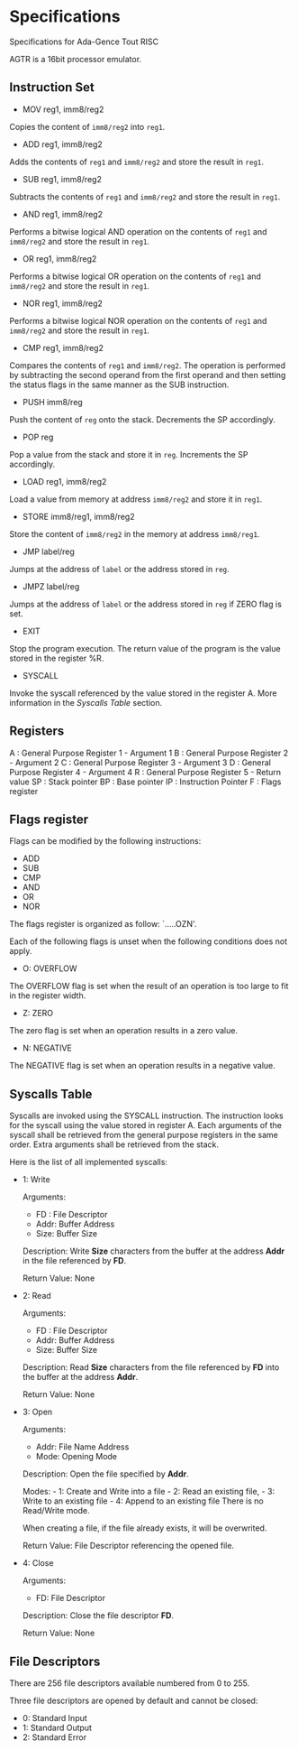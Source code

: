 # Specifications

Specifications for Ada-Gence Tout RISC

AGTR is a 16bit processor emulator.

## Instruction Set

* MOV reg1, imm8/reg2

Copies the content of `imm8/reg2` into `reg1`.

* ADD reg1, imm8/reg2

Adds the contents of `reg1` and `imm8/reg2` and store the result in `reg1`.

* SUB reg1, imm8/reg2

Subtracts the contents of `reg1` and `imm8/reg2` and store the result in `reg1`.

* AND reg1, imm8/reg2

Performs a bitwise logical AND operation on the contents of `reg1` and
`imm8/reg2` and store the result in `reg1`.

* OR reg1, imm8/reg2

Performs a bitwise logical OR operation on the contents of `reg1` and
`imm8/reg2` and store the result in `reg1`.

* NOR reg1, imm8/reg2

Performs a bitwise logical NOR operation on the contents of `reg1` and
`imm8/reg2` and store the result in `reg1`.

* CMP reg1, imm8/reg2

Compares the contents of `reg1` and `imm8/reg2`. The operation is performed by
subtracting the second operand from the first operand and then setting the
status flags in the same manner as the SUB instruction.

* PUSH imm8/reg

Push the content of `reg` onto the stack. Decrements the SP accordingly.

* POP reg

Pop a value from the stack and store it in `reg`. Increments the SP accordingly.

* LOAD reg1, imm8/reg2

Load a value from memory at address `imm8/reg2` and store it in `reg1`.

* STORE imm8/reg1, imm8/reg2

Store the content of `imm8/reg2` in the memory at address `imm8/reg1`.

* JMP label/reg

Jumps at the address of `label` or the address stored in `reg`.

* JMPZ label/reg

Jumps at the address of `label` or the address stored in `reg` if ZERO flag is
set.

* EXIT

Stop the program execution. The return value of the program is the value stored
in the register %R.

* SYSCALL

Invoke the syscall referenced by the value stored in the register A. More
information in the *Syscalls Table* section.

## Registers

A  : General Purpose Register 1 - Argument 1
B  : General Purpose Register 2 - Argument 2
C  : General Purpose Register 3 - Argument 3
D  : General Purpose Register 4 - Argument 4
R  : General Purpose Register 5 - Return value
SP : Stack pointer
BP : Base pointer
IP : Instruction Pointer
F  : Flags register

## Flags register

Flags can be modified by the following instructions:

- ADD
- SUB
- CMP
- AND
- OR
- NOR

The flags register is organized as follow: `.....OZN'.

Each of the following flags is unset when the following conditions does not
apply.

* O: OVERFLOW

The OVERFLOW flag is set when the result of an operation is too large to fit in
the register width.

* Z: ZERO

The zero flag is set when an operation results in a zero value.

* N: NEGATIVE

The NEGATIVE flag is set when an operation results in a negative value.

## Syscalls Table

Syscalls are invoked using the SYSCALL instruction. The instruction looks for
the syscall using the value stored in register A. Each arguments of the syscall
shall be retrieved from the general purpose registers in the same order. Extra
arguments shall be retrieved from the stack.

Here is the list of all implemented syscalls:

* 1: Write

  Arguments:
    - FD  : File Descriptor
    - Addr: Buffer Address
    - Size: Buffer Size

  Description:
    Write **Size** characters from the buffer at the address **Addr** in the
    file referenced by **FD**.

  Return Value:
    None

* 2: Read

  Arguments:
    - FD  : File Descriptor
    - Addr: Buffer Address
    - Size: Buffer Size

  Description:
    Read **Size** characters from the file referenced by **FD** into the buffer
    at the address **Addr**.

  Return Value:
    None

* 3: Open

  Arguments:
    - Addr: File Name Address
    - Mode: Opening Mode

  Description:
    Open the file specified by **Addr**.

    Modes:
      - 1: Create and Write into a file
      - 2: Read an existing file,
      - 3: Write to an existing file
      - 4: Append to an existing file
    There is no Read/Write mode.

    When creating a file, if the file already exists, it will be overwrited.

  Return Value:
    File Descriptor referencing the opened file.

* 4: Close

  Arguments:
    - FD: File Descriptor


  Description:
    Close the file descriptor **FD**.

  Return Value:
    None

## File Descriptors

There are 256 file descriptors available numbered from 0 to 255.

Three file descriptors are opened by default and cannot be closed:
- 0: Standard Input
- 1: Standard Output
- 2: Standard Error
